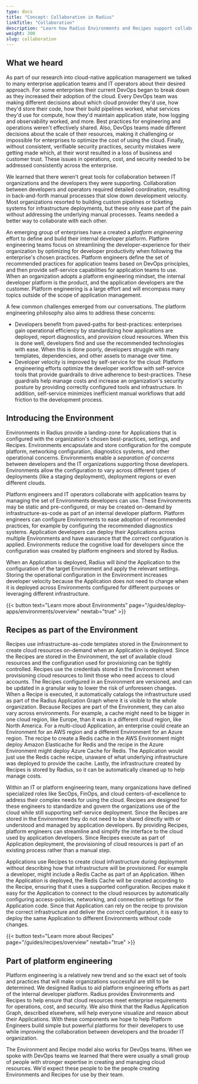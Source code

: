 ```yaml
---
type: docs
title: "Concept: Collaboration in Radius"
linkTitle: "Collaboration"
description: "Learn how Radius Environments and Recipes support collaboration between platform engineers, application developers, and IT operators."
weight: 300
slug: collaboration
---
```


## What we heard

As part of our research into cloud-native application management we talked to many enterprise application teams and IT operators about their desired approach.  For some enterprises their current DevOps began to break down as they increased their adoption of the cloud. Every DevOps team was making different decisions about which cloud provider they'd use, how they'd store their code, how their build pipelines worked, what services they'd use for compute, how they'd maintain application state, how logging and observability worked, and more. Best practices for engineering and operations weren't effectively shared. Also, DevOps teams made different decisions about the scale of their resources, making it challenging or impossible for enterprises to optimize the cost of using the cloud. Finally, without consistent, verifiable security practices, security mistakes were getting made which, at their worst resulted in a loss of business and customer trust. These issues in operations, cost, and security needed to be addressed consistently across the enterprise.

We learned that there weren't great tools for collaboration between IT organizations and the developers they were supporting. Collaboration between developers and operators required detailed coordination, resulting in back-and-forth manual processes that slow down development velocity. Most organizations resorted to building custom pipelines or ticketing systems for infrastructure deployments, but these only ease part of the pain without addressing the underlying manual processes. Teams needed a better way to collaborate with each other.

An emerging group of enterprises have a created a *platform engineering* effort to define and build their internal developer platform. Platform engineering teams focus on streamlining the developer-experience for their organization by optimizing for developer productivity when following the enterprise's chosen practices. Platform engineers define the set of recommended practices for application teams based on DevOps principles, and then provide self-service capabilities for application teams to use. When an organization adopts a platform engineering mindset, the internal developer platform is the product, and the application developers are the customer. Platform engineering is a large effort and will encompass many topics outside of the scope of application management.

A few common challenges emerged from our conversations. The platform engineering philosophy also aims to address these concerns:

- Developers benefit from paved-paths for best-practices: enterprises gain operational efficiency by standardizing how applications are deployed, report diagnostics, and provision cloud resources. When this is done well, developers find and use the recommended technologies with ease. When this is done poorly, developers struggle with many templates, dependencies, and other assets to manage over time. 
- Developer velocity is improved by self-service for the cloud: Platform engineering efforts optimize the developer workflow with self-service tools that provide guardrails to drive adherence to best-practices. These guardrails help manage costs and increase an organization's security posture by providing correctly configured tools and infrastructure. In addition, self-service minimizes inefficient manual workflows that add friction to the development process.


## Introducing the Environment

Environments in Radius provide a landing-zone for Applications that is configured with the organization's chosen best-practices, settings, and Recipes. Environments encapsulate and store configuration for the compute platform, networking configuration, diagnostics systems, and other operational concerns. Environments enable a *separation of concerns* between developers and the IT organizations supporting those developers. Environments allow the configuration to vary across different types of deployments (like a staging deployment), deployment regions or even different clouds.

Platform engineers and IT operators collaborate with application teams by managing the set of Environments developers can use. These Environments may be static and pre-configured, or may be created on-demand by infrastructure-as-code as part of an internal developer platform. Platform engineers can configure Environments to ease adoption of recommended practices, for example by configuring the recommended diagnostics systems. Application developers can deploy their Applications across multiple Environments and have assurance that the correct configuration is applied. Environments reduce the cognitive load for developers since the configuration was created by platform engineers and stored by Radius.

When an Application is deployed, Radius will *bind* the Application to the configuration of the target Environment and apply the relevant settings. Storing the operational configuration in the Environment increases developer velocity because the Application does not need to change when it is deployed across Environments configured for different purposes or leveraging different infrastructure.

{{< button text="Learn more about Environments" page="/guides/deploy-apps/environments/overview" newtab="true" >}}

## Recipes as part of the Environment

Recipes use infrastructure-as-code templates stored in the Environment to create cloud resources on-demand when an Application is deployed. Since the Recipes are stored in the Environment, the set of available cloud resources and the configuration used for provisioning can be tightly controlled. Recipes use the credentials stored in the Environment when provisioning cloud resources to limit those who need access to cloud accounts. The Recipes configured in an Environment are versioned, and can be updated in a granular way to lower the risk of unforeseen changes. When a Recipe is executed, it automatically catalogs the infrastructure used as part of the Radius Application Graph where it is visible to the whole organization. Because Recipes are part of the Environment, they can also vary across environments. For example, a cache might need to be bigger in one cloud region, like Europe, than it was in a different cloud region, like North America. For a multi-cloud Application, an enterprise could create an Environment for an AWS region and a different Environment for an Azure region. The recipe to create a Redis cache in the AWS Environment might deploy Amazon Elasticache for Redis and the recipe in the Azure Environment might deploy Azure Cache for Redis. The Application would just use the Redis cache recipe, unaware of what underlying infrastructure was deployed to provide the cache. Lastly, the infrastructure created by Recipes is stored by Radius, so it can be automatically cleaned up to help manage costs.

Within an IT or platform engineering team, many organizations have defined specialized roles like SecOps, FinOps, and cloud centers-of-excellence to address their complex needs for using the cloud. Recipes are designed for these engineers to standardize and govern the organizations use of the cloud while still supporting self-service deployment. Since the Recipes are stored in the Environment they do not need to be shared directly with or understood and managed by application developers. By providing Recipes, platform engineers can streamline and simplify the interface to the cloud used by application developers. Since Recipes execute as part of Application deployment, the provisioning of cloud resources is part of an existing process rather than a manual step.  

Applications use Recipes to create cloud infrastructure during deployment without describing how that infrastructure will be provisioned. For example a developer, might include a Redis Cache as part of an Application. When the Application is deployed, the Redis Cache will be created according to the Recipe, ensuring that it uses a supported configuration. Recipes make it easy for the Application to connect to the cloud resources by automatically configuring access-policies, networking, and connection settings for the Application code. Since that Application can rely on the recipe to provision the correct infrastructure and deliver the correct configuration, it is easy to deploy the same Application to different Environments without code changes.

{{< button text="Learn more about Recipes" page="/guides/recipes/overview" newtab="true" >}}

## Part of platform engineering

Platform engineering is a relatively new trend and so the exact set of tools and practices that will make organizations successful are still to be determined. We designed Radius to aid platform engineering efforts as part of the internal developer platform. Radius provides Environments and Recipes to help ensure that cloud resources meet enterprise requirements for operations, cost, and security. We also think that the Radius Application Graph, described elsewhere, will help everyone visualize and reason about their Applications. With these components we hope to help Platform Engineers build simple but powerful platforms for their developers to use while improving the collaboration between developers and the broader IT organization.

The Environment and Recipe model also works for DevOps teams. When we spoke with DevOps teams we learned that there were usually a small group of people with stronger expertise in creating and managing cloud resources. We'd expect these people to be the people creating Environments and Recipes for use by their team.
